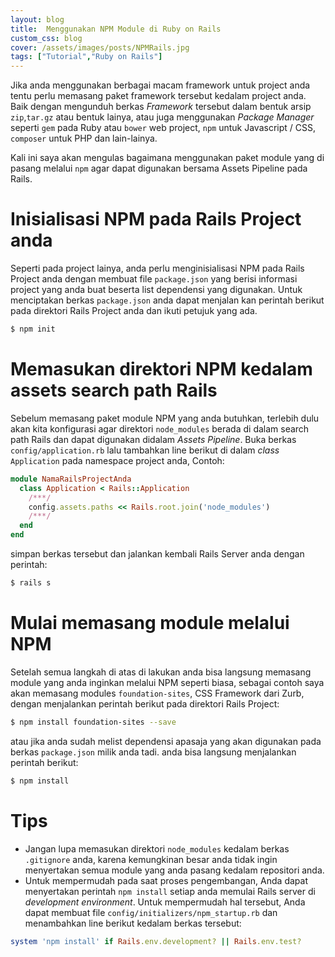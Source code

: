 ```yaml
---
layout: blog
title:  Menggunakan NPM Module di Ruby on Rails
custom_css: blog
cover: /assets/images/posts/NPMRails.jpg
tags: ["Tutorial","Ruby on Rails"]
---
```


Jika anda menggunakan berbagai macam framework untuk project anda tentu perlu memasang paket framework tersebut kedalam project anda. Baik dengan mengunduh berkas *Framework* tersebut dalam bentuk arsip `zip`,`tar.gz` atau  bentuk lainya, atau juga menggunakan *Package Manager* seperti `gem` pada Ruby atau `bower` web project, `npm` untuk Javascript / CSS, `composer` untuk PHP dan lain-lainya.

Kali ini saya akan mengulas bagaimana menggunakan paket module yang di pasang melalui `npm` agar dapat digunakan bersama Assets Pipeline pada Rails.

# Inisialisasi NPM pada Rails Project anda
Seperti pada project lainya, anda perlu menginisialisasi NPM pada Rails Project anda dengan membuat file `package.json` yang berisi informasi project yang anda buat beserta list dependensi yang digunakan. Untuk menciptakan berkas `package.json` anda dapat menjalan kan perintah berikut pada direktori Rails Project anda dan ikuti petujuk yang ada.
```bash
$ npm init
```

# Memasukan direktori NPM kedalam assets search path Rails
Sebelum memasang paket module NPM yang anda butuhkan, terlebih dulu akan kita konfigurasi agar direktori `node_modules` berada di dalam search path Rails dan dapat digunakan didalam *Assets Pipeline*. Buka berkas `config/application.rb` lalu tambahkan line berikut di dalam *class* `Application` pada namespace project anda, Contoh:
```ruby
module NamaRailsProjectAnda
  class Application < Rails::Application
    /***/
    config.assets.paths << Rails.root.join('node_modules')
    /***/
  end
end
```
simpan berkas tersebut dan jalankan kembali Rails Server anda dengan perintah:
```bash
$ rails s
```

# Mulai memasang module melalui NPM
Setelah semua langkah di atas di lakukan anda bisa langsung memasang module yang anda inginkan melalui NPM seperti biasa, sebagai contoh saya akan memasang modules `foundation-sites`, CSS Framework dari Zurb, dengan menjalankan perintah berikut pada direktori Rails Project:
```bash
$ npm install foundation-sites --save
```

atau jika anda sudah melist dependensi apasaja yang akan digunakan pada berkas `package.json` milik anda tadi. anda bisa langsung menjalankan perintah berikut:

```bash
$ npm install
```

# Tips
* Jangan lupa memasukan direktori `node_modules` kedalam berkas `.gitignore` anda, karena kemungkinan besar anda tidak ingin menyertakan semua module yang anda pasang kedalam repositori anda.
* Untuk mempermudah pada saat proses pengembangan, Anda dapat menyertakan perintah `npm install` setiap anda memulai Rails server di *development environment*. Untuk mempermudah hal tersebut, Anda dapat membuat file `config/initializers/npm_startup.rb` dan menambahkan line berikut kedalam berkas tersebut:
```ruby
system 'npm install' if Rails.env.development? || Rails.env.test?
```